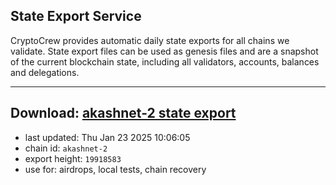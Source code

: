 ## State Export Service
CryptoCrew provides automatic daily state exports for all chains we validate. State export files can be used as genesis files and are a snapshot of the current blockchain state, including all validators, accounts, balances and delegations.

---
**Download: [akashnet-2 state export](https://dl-eu2.ccvalidators.com/SERVICE/akash/akashnet-2_export_19918583.json)**
---

- last updated: Thu Jan 23 2025 10:06:05
- chain id: `akashnet-2`
- export height: `19918583`
- use for: airdrops, local tests, chain recovery
